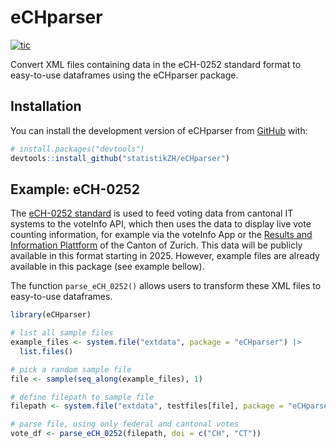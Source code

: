 
<!-- README.md is generated from README.Rmd. Please edit that file -->
<!-- You'll still need to render `README.Rmd` regularly, to keep `README.md` up-to-date. `devtools::build_readme()` is handy for this. -->

# eCHparser

<!-- badges: start -->

[![tic](https://github.com/statistikZH/eCHparser/workflows/tic/badge.svg?branch=main)](https://github.com/statistikZH/eCHparser/actions)
<!-- badges: end -->

Convert XML files containing data in the eCH-0252 standard format to
easy-to-use dataframes using the eCHparser package.

## Installation

You can install the development version of eCHparser from
[GitHub](https://github.com/statistikZH/eCHparser) with:

``` r
# install.packages("devtools")
devtools::install_github("statistikZH/eCHparser")
```

## Example: eCH-0252

The [eCH-0252 standard](https://www.ech.ch/de/ech/ech-0252/1.0.0) is
used to feed voting data from cantonal IT systems to the voteInfo API,
which then uses the data to display live vote counting information, for
example via the voteInfo App or the [Results and Information
Plattform](https://app.statistik.zh.ch/wahlen_abstimmungen/prod/Actual)
of the Canton of Zurich. This data will be publicly available in this
format starting in 2025. However, example files are already available in
this package (see example bellow).

The function `parse_eCH_0252()` allows users to transform these XML
files to easy-to-use dataframes.

``` r
library(eCHparser)

# list all sample files
example_files <- system.file("extdata", package = "eCHparser") |>
  list.files()

# pick a random sample file
file <- sample(seq_along(example_files), 1)

# define filepath to sample file
filepath <- system.file("extdata", testfiles[file], package = "eCHparser")

# parse file, using only federal and cantonal votes
vote_df <- parse_eCH_0252(filepath, doi = c("CH", "CT"))
```
